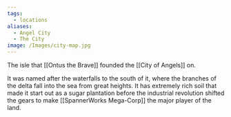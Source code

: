 ```yaml
---
tags:
  - locations
aliases:
  - Angel City
  - The City
image: /Images/city-map.jpg
---
```

The isle that [[Ontus the Brave]] founded the [[City of Angels]] on.

It was named after the waterfalls to the south of it, where the branches of the delta fall into the sea from great heights. It has extremely rich soil that made it start out as a sugar plantation before the industrial revolution shifted the gears to make [[SpannerWorks Mega-Corp]] the major player of the land.